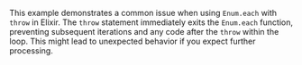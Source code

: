 This example demonstrates a common issue when using `Enum.each` with `throw` in Elixir. The `throw` statement immediately exits the `Enum.each` function, preventing subsequent iterations and any code after the `throw` within the loop. This might lead to unexpected behavior if you expect further processing.